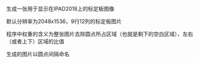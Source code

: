 生成一张用于显示在IPAD2018上的标定板图像

默认分辨率为2048x1536，9行12列的标定板图片

程序中权重的含义为整张图片去除圆点所占区域（也就是剩下的空白区域），左右（或者上下）区域的比值

生成的图片以圆点间隔命名
